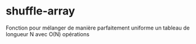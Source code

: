 # shuffle-array
Fonction pour mélanger de manière parfaitement uniforme un tableau de longueur N avec O(N) opérations
